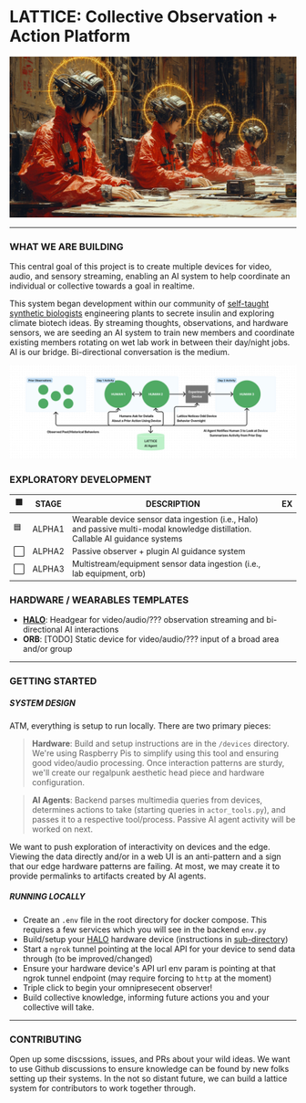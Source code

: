 # LATTICE: Collective Observation + Action Platform

![Group wearing headgear sharing perception](docs/group.webp)

---

### WHAT WE ARE BUILDING

This central goal of this project is to create multiple devices for video, audio, and sensory streaming, enabling an AI system to help coordinate an individual or collective towards a goal in realtime.

This system began development within our community of [self-taught synthetic biologists](https://undergroundgarden.club) engineering plants to secrete insulin and exploring climate biotech ideas. By streaming thoughts, observations, and hardware sensors, we are seeding an AI system to train new members and coordinate existing members rotating on wet lab work in between their day/night jobs. AI is our bridge. Bi-directional conversation is the medium.

![Diagram of passive/active AI observations](docs/collectivebridges.png)

### EXPLORATORY DEVELOPMENT

| 🟩 | STAGE | DESCRIPTION | EX |
| --- | --- | --- | --- |
| 🟦 | ALPHA1 | Wearable device sensor data ingestion (i.e., Halo) and passive multi-modal knowledge distillation. Callable AI guidance systems | |
| ⬜️ | ALPHA2 | Passive observer + plugin AI guidance system | |
| ⬜️ | ALPHA3 | Multistream/equipment sensor data ingestion (i.e., lab equipment, orb) | |

### HARDWARE / WEARABLES TEMPLATES

- [**HALO**](/device/halo): Headgear for video/audio/??? observation streaming and bi-directional AI interactions
- **ORB**: [TODO] Static device for video/audio/??? input of a broad area and/or group

---

### GETTING STARTED

##### SYSTEM DESIGN

ATM, everything is setup to run locally. There are two primary pieces:

> **Hardware**: Build and setup instructions are in the `/devices` directory. We're using Raspberry Pis to simplify using this tool and ensuring good video/audio processing. Once interaction patterns are sturdy, we'll create our regalpunk aesthetic head piece and hardware configuration.

> **AI Agents**: Backend parses multimedia queries from devices, determines actions to take (starting queries in `actor_tools.py`), and passes it to a respective tool/process. Passive AI agent activity will be worked on next.

We want to push exploration of interactivity on devices and the edge. Viewing the data directly and/or in a web UI is an anti-pattern and a sign that our edge hardware patterns are failing. At most, we may create it to provide permalinks to artifacts created by AI agents.

##### RUNNING LOCALLY

- Create an `.env` file in the root directory for docker compose. This requires a few services which you will see in the backend `env.py`
- Build/setup your [HALO](/device/halo/) hardware device (instructions in [sub-directory](/device/halo/))
- Start a `ngrok` tunnel pointing at the local API for your device to send data through (to be improved/changed)
- Ensure your hardware device's API url env param is pointing at that ngrok tunnel endpoint (may require forcing to `http` at the moment)
- Triple click to begin your omnipresecent observer!
- Build collective knowledge, informing future actions you and your collective will take.

---

### CONTRIBUTING

Open up some discssions, issues, and PRs about your wild ideas. We want to use Github discussions to ensure knowledge can be found by new folks setting up their systems. In the not so distant future, we can build a lattice system for contributors to work together through.

